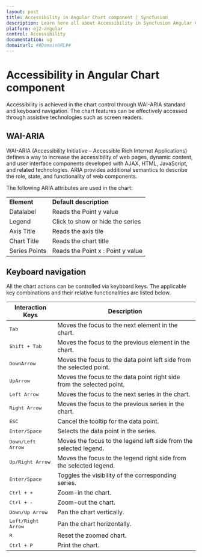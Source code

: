 ```yaml
---
layout: post
title: Accessibility in Angular Chart component | Syncfusion
description: Learn here all about Accessibility in Syncfusion Angular Chart component of Syncfusion Essential JS 2 and more.
platform: ej2-angular
control: Accessibility 
documentation: ug
domainurl: ##DomainURL##
---
```


# Accessibility in Angular Chart component

Accessibility is achieved in the chart control through WAI-ARIA standard and keyboard navigation. The chart features can be effectively accessed through assistive technologies such as screen readers.

## WAI-ARIA

WAI-ARIA (Accessibility Initiative – Accessible Rich Internet Applications) defines a way to increase the accessibility of web pages, dynamic content, and user interface components developed with AJAX, HTML, JavaScript, and related technologies. ARIA provides additional semantics to describe the role, state, and functionality of web components.

The following ARIA attributes are used in the chart:

<!-- markdownlint-disable MD033 -->
<table>
<tr>
<td><b>Element</b></td>
<td><b>Default description</b></td>
</tr>
<tr>
<td>Datalabel</td>
<td>Reads the Point y value</td>
</tr>
<tr>
<td>Legend</td>
<td>Click to show or hide the series</td>
</tr>
<tr>
<td>Axis Title</td>
<td>Reads the axis tile</td>
</tr>
<tr>
<td>Chart Title</td>
<td>Reads the chart title</td>
</tr>
<tr>
<td>Series Points</td>
<td>Reads the Point x :  Point y value</td>
</tr>
</table>

## Keyboard navigation

All the chart actions can be controlled via keyboard keys. The applicable key combinations and their relative functionalities are listed below.

Interaction Keys |Description
-----|-----
<kbd>Tab</kbd> |Moves the focus to the next element in the chart.
<kbd>Shift + Tab</kbd> |Moves the focus to the previous element in the chart.
<kbd>DownArrow</kbd> |Moves the focus to the data point left side from the selected point.
<kbd>UpArrow</kbd> |Moves the focus to the data point right side from the selected point.
<kbd>Left Arrow</kbd> |Moves the focus to the next series in the chart.
<kbd>Right Arrow</kbd> |Moves the focus to the previous series in the chart.
<kbd>ESC</kbd> |Cancel the tooltip for the data point.
<kbd>Enter/Space</kbd> |Selects the data point in the series.
<kbd>Down/Left Arrow</kbd> |Moves the focus to the legend left side from the selected legend.
<kbd>Up/Right Arrow</kbd> | Moves the focus to the legend right side from the selected legend.
<kbd>Enter/Space</kbd> |Toggles the visibility of the corresponding series.
<kbd>Ctrl + +</kbd> |Zoom-in the chart.
<kbd>Ctrl + -</kbd> |Zoom-out the chart.
<kbd>Down/Up Arrow</kbd> |Pan the chart vertically.
<kbd>Left/Right Arrow</kbd> |Pan the chart horizontally.
<kbd>R</kbd> |Reset the zoomed chart.
<kbd>Ctrl + P</kbd> |Print the chart.